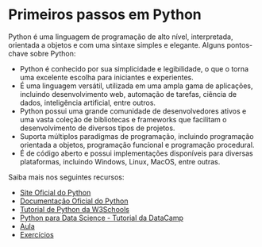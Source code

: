 # Primeiros passos em Python

Python é uma linguagem de programação de alto nível, interpretada, orientada a objetos e com uma sintaxe simples e elegante. Alguns pontos-chave sobre Python:

- Python é conhecido por sua simplicidade e legibilidade, o que o torna uma excelente escolha para iniciantes e experientes.
- É uma linguagem versátil, utilizada em uma ampla gama de aplicações, incluindo desenvolvimento web, automação de tarefas, ciência de dados, inteligência artificial, entre outros.
- Python possui uma grande comunidade de desenvolvedores ativos e uma vasta coleção de bibliotecas e frameworks que facilitam o desenvolvimento de diversos tipos de projetos.
- Suporta múltiplos paradigmas de programação, incluindo programação orientada a objetos, programação funcional e programação procedural.
- É de código aberto e possui implementações disponíveis para diversas plataformas, incluindo Windows, Linux, MacOS, entre outras.

Saiba mais nos seguintes recursos:

- [Site Oficial do Python](https://www.python.org/)
- [Documentação Oficial do Python](https://docs.python.org/)
- [Tutorial de Python da W3Schools](https://www.w3schools.com/python/)
- [Python para Data Science - Tutorial da DataCamp](https://www.datacamp.com/community/tutorials/tutorial-python-numpy-pandas-learn-data-science)
- [Aula](aula/README.md)
- [Exercícios](aula/exercicios/README.md)